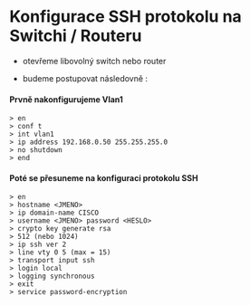 # Konfigurace SSH protokolu na Switchi / Routeru

- otevřeme libovolný switch nebo router

- budeme postupovat následovně :

#### Prvně nakonfigurujeme Vlan1
```
> en
> conf t
> int vlan1
> ip address 192.168.0.50 255.255.255.0
> no shutdown
> end
```

#### Poté se přesuneme na konfiguraci protokolu SSH

```
> en
> hostname <JMENO>
> ip domain-name CISCO
> username <JMENO> password <HESLO>
> crypto key generate rsa
> 512 (nebo 1024)
> ip ssh ver 2
> line vty 0 5 (max = 15)
> transport input ssh
> login local
> logging synchronous
> exit
> service password-encryption
```